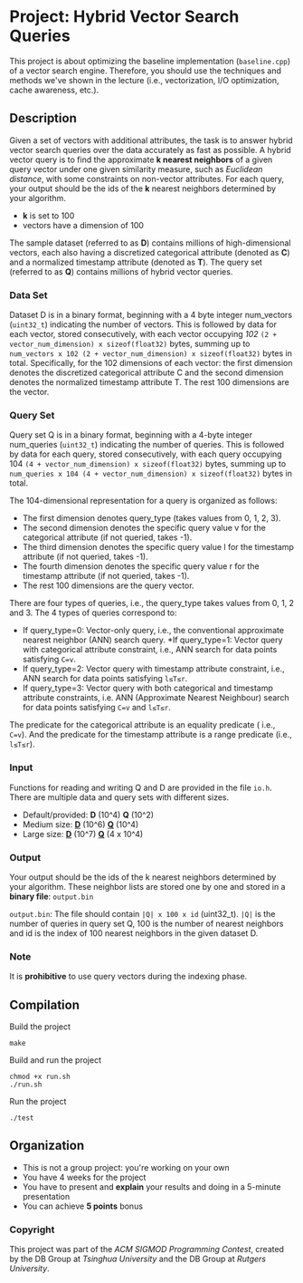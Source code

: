 # Project: Hybrid Vector Search Queries
This project is about optimizing the baseline implementation (`baseline.cpp`) of a vector search engine. Therefore, you should use the techniques and methods we've shown in the lecture (i.e., vectorization, I/O optimization, cache awareness, etc.).

## Description
 Given a set of vectors with additional attributes, the task is to answer hybrid vector search queries over the data accurately as fast as possible. A hybrid vector query is to find the approximate **k nearest neighbors** of a given query vector under one given similarity measure, such as *Euclidean distance*, with some constraints on non-vector attributes. For each query, your output should be the ids of the **k** nearest neighbors determined by your algorithm. 
 
 - **k** is set to 100
 - vectors have a dimension of 100
 
The sample dataset (referred to as **D**) contains millions of high-dimensional vectors, each also having a discretized categorical attribute (denoted as **C**) and a normalized timestamp attribute (denoted as **T**). The query set (referred to as **Q**) contains millions of hybrid vector queries.

### Data Set
Dataset D is in a binary format, beginning with a 4 byte integer num_vectors (`uint32_t`) indicating the number of vectors. This is followed by data for each vector, stored consecutively, with each vector occupying *102* `(2 + vector_num_dimension) x sizeof(float32)` bytes, summing up to `num_vectors x 102 (2 + vector_num_dimension) x sizeof(float32)` bytes in total.
Specifically, for the 102 dimensions of each vector: the first dimension denotes the discretized categorical attribute C and the second dimension denotes the normalized timestamp attribute T. The rest 100 dimensions are the vector.

### Query Set
 Query set Q is in a binary format, beginning with a 4-byte integer num_queries (`uint32_t`) indicating the number of queries. This is followed by data for each query, stored consecutively, with each query occupying 104 `(4 + vector_num_dimension) x sizeof(float32)` bytes, summing up to `num_queries x 104 (4 + vector_num_dimension) x sizeof(float32)` bytes in total.

The 104-dimensional representation for a query is organized as follows:

* The first dimension denotes query_type (takes values from 0, 1, 2, 3).
* The second dimension denotes the specific query value v for the categorical attribute (if not queried, takes -1).
* The third dimension denotes the specific query value l for the timestamp attribute (if not queried, takes -1).
* The fourth dimension denotes the specific query value r for the timestamp attribute (if not queried, takes -1).
* The rest 100 dimensions are the query vector.

There are four types of queries, i.e., the query_type takes values from 0, 1, 2 and 3. The 4 types of queries correspond to:

* If query_type=0: Vector-only query, i.e., the conventional approximate nearest neighbor (ANN) search query.
*If query_type=1: Vector query with categorical attribute constraint, i.e., ANN search for data points satisfying `C=v`.
* If query_type=2: Vector query with timestamp attribute constraint, i.e., ANN search for data points satisfying `l≤T≤r`.
* If query_type=3: Vector query with both categorical and timestamp attribute constraints, i.e. ANN (Approximate Nearest Neighbour) search for data points satisfying `C=v` and `l≤T≤r`.

The predicate for the categorical attribute is an equality predicate ( i.e., `C=v`). And the predicate for the timestamp attribute is a range predicate (i.e., `l≤T≤r`).

### Input
Functions for reading and writing Q and D are provided in the file `io.h`. There are multiple data and query sets with different sizes.

* Default/provided: **D** (10^4) **Q** (10^2)
* Medium size: [**D**](https://contestdata.blob.core.windows.net/sigmoddata/contest-data-release-1m.bin) (10^6) [**Q**](https://contestdata.blob.core.windows.net/sigmoddata/contest-queries-release-1m.bin) (10^4)
* Large size: [**D**](https://contestdata.blob.core.windows.net/sigmoddata/contest-data-release-10m.bin) (10^7) [**Q**](https://contestdata.blob.core.windows.net/sigmoddata/Public-4M-queries.bin) (4 x 10^4)

### Output
Your output should be the ids of the k nearest neighbors determined by your algorithm. These neighbor lists are stored one by one and stored in a **binary file**: `output.bin`

`output.bin`: The file should contain `|Q| x 100 x id` (uint32_t). `|Q|` is the number of queries in query set Q, 100 is the number of nearest neighbors and id is the index of 100 nearest neighbors in the given dataset D. 

### Note
It is **prohibitive** to use query vectors during the indexing phase.

## Compilation
Build the project
```
make
```
Build and run the project
```
chmod +x run.sh
./run.sh
```
Run the project
```
./test
```

## Organization
- This is not a group project: you're working on your own
- You have 4 weeks for the project
- You have to present and **explain** your results and doing in a 5-minute presentation
- You can achieve **5 points** bonus 

### Copyright
This project was part of the *ACM SIGMOD Programming Contest*, created by the DB Group at *Tsinghua University* and the DB Group at *Rutgers University*.
